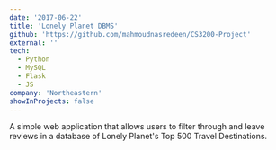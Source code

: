 ```yaml
---
date: '2017-06-22'
title: 'Lonely Planet DBMS'
github: 'https://github.com/mahmoudnasredeen/CS3200-Project'
external: ''
tech:
  - Python
  - MySQL
  - Flask
  - JS
company: 'Northeastern'
showInProjects: false
---
```


A simple web application that allows users to filter through and leave reviews in a database of Lonely Planet's Top 500 Travel Destinations.
